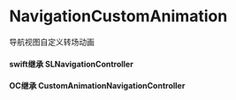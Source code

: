 # NavigationCustomAnimation
导航视图自定义转场动画

#### swift继承 SLNavigationController
#### OC继承 CustomAnimationNavigationController
